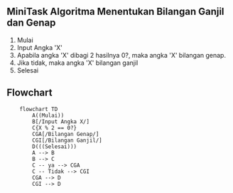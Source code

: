 ## MiniTask Algoritma Menentukan Bilangan Ganjil dan Genap

1. Mulai
2. Input Angka 'X'
3. Apabila angka 'X' dibagi 2 hasilnya 0?, maka angka 'X' bilangan genap.
4. Jika tidak, maka angka 'X' bilangan ganjil
5. Selesai

## Flowchart
```mermaid
    flowchart TD
        A((Mulai))
        B[/Input Angka X/]
        C{X % 2 == 0?}
        CGA[/Bilangan Genap/]
        CGI[/Bilangan Ganjil/]
        D(((Selesai)))
        A --> B
        B --> C
        C -- ya --> CGA
        C -- Tidak --> CGI
        CGA --> D
        CGI --> D
```

